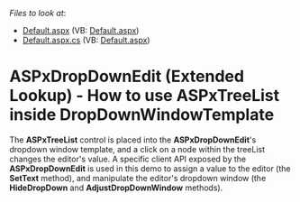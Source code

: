 <!-- default file list -->
*Files to look at*:

* [Default.aspx](./CS/WebSite/Default.aspx) (VB: [Default.aspx](./VB/WebSite/Default.aspx))
* [Default.aspx.cs](./CS/WebSite/Default.aspx.cs) (VB: [Default.aspx](./VB/WebSite/Default.aspx))
<!-- default file list end -->
# ASPxDropDownEdit (Extended Lookup) - How to use ASPxTreeList inside DropDownWindowTemplate


<p>The <strong>ASPxTreeList</strong> control is placed into the <strong>ASPxDropDownEdit</strong>'s dropdown window template, and a click on a node within the treeList changes the editor's value. A specific client API exposed by the <strong>ASPxDropDownEdit</strong> is used in this demo to assign a value to the editor (the <strong>SetText</strong> method), and manipulate the editor's dropdown window (the <strong>HideDropDown</strong> and <strong>AdjustDropDownWindow</strong> methods).</p>

<br/>


